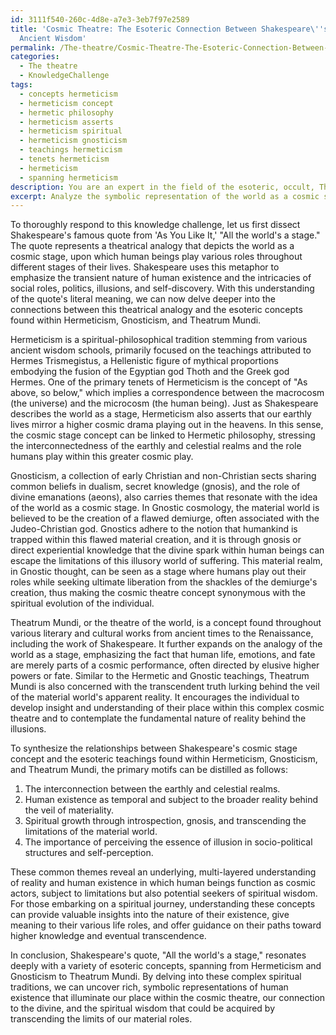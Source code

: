 ```yaml
---
id: 3111f540-260c-4d8e-a7e3-3eb7f97e2589
title: 'Cosmic Theatre: The Esoteric Connection Between Shakespeare\''s Quote and
  Ancient Wisdom'
permalink: /The-theatre/Cosmic-Theatre-The-Esoteric-Connection-Between-Shakespeares-Quote-and-Ancient-Wisdom/
categories:
  - The theatre
  - KnowledgeChallenge
tags:
  - concepts hermeticism
  - hermeticism concept
  - hermetic philosophy
  - hermeticism asserts
  - hermeticism spiritual
  - hermeticism gnosticism
  - teachings hermeticism
  - tenets hermeticism
  - hermeticism
  - spanning hermeticism
description: You are an expert in the field of the esoteric, occult, The theatre and Education. You are a writer of tests, challenges, books and deep knowledge on The theatre for initiates and students to gain deep insights and understanding from. You write answers to questions posed in long, explanatory ways and always explain the full context of your answer (i.e., related concepts, formulas, examples, or history), as well as the step-by-step thinking process you take to answer the challenges. Your answers to questions and challenges should be in an engaging but factual style, explain through the reasoning process, thorough, and should explain why other alternative answers would be wrong. Summarize the key themes, ideas, and conclusions at the end.
excerpt: Analyze the symbolic representation of the world as a cosmic stage in Shakespeare's quote "All the world's a stage" from As You Like It, and discuss how this theatrical analogy connects to esoteric concepts in Hermeticism, Gnosticism, and Theatrum Mundi; provide a comprehensive synthesis illuminating the common motifs that reveal an underlying, multi-layered understanding of reality and human existence, as well as the implications for the seekers of spiritual wisdom.
---
```

To thoroughly respond to this knowledge challenge, let us first dissect Shakespeare's famous quote from 'As You Like It,' "All the world's a stage." The quote represents a theatrical analogy that depicts the world as a cosmic stage, upon which human beings play various roles throughout different stages of their lives. Shakespeare uses this metaphor to emphasize the transient nature of human existence and the intricacies of social roles, politics, illusions, and self-discovery. With this understanding of the quote's literal meaning, we can now delve deeper into the connections between this theatrical analogy and the esoteric concepts found within Hermeticism, Gnosticism, and Theatrum Mundi.

Hermeticism is a spiritual-philosophical tradition stemming from various ancient wisdom schools, primarily focused on the teachings attributed to Hermes Trismegistus, a Hellenistic figure of mythical proportions embodying the fusion of the Egyptian god Thoth and the Greek god Hermes. One of the primary tenets of Hermeticism is the concept of "As above, so below," which implies a correspondence between the macrocosm (the universe) and the microcosm (the human being). Just as Shakespeare describes the world as a stage, Hermeticism also asserts that our earthly lives mirror a higher cosmic drama playing out in the heavens. In this sense, the cosmic stage concept can be linked to Hermetic philosophy, stressing the interconnectedness of the earthly and celestial realms and the role humans play within this greater cosmic play.

Gnosticism, a collection of early Christian and non-Christian sects sharing common beliefs in dualism, secret knowledge (gnosis), and the role of divine emanations (aeons), also carries themes that resonate with the idea of the world as a cosmic stage. In Gnostic cosmology, the material world is believed to be the creation of a flawed demiurge, often associated with the Judeo-Christian god. Gnostics adhere to the notion that humankind is trapped within this flawed material creation, and it is through gnosis or direct experiential knowledge that the divine spark within human beings can escape the limitations of this illusory world of suffering. This material realm, in Gnostic thought, can be seen as a stage where humans play out their roles while seeking ultimate liberation from the shackles of the demiurge's creation, thus making the cosmic theatre concept synonymous with the spiritual evolution of the individual.

Theatrum Mundi, or the theatre of the world, is a concept found throughout various literary and cultural works from ancient times to the Renaissance, including the work of Shakespeare. It further expands on the analogy of the world as a stage, emphasizing the fact that human life, emotions, and fate are merely parts of a cosmic performance, often directed by elusive higher powers or fate. Similar to the Hermetic and Gnostic teachings, Theatrum Mundi is also concerned with the transcendent truth lurking behind the veil of the material world's apparent reality. It encourages the individual to develop insight and understanding of their place within this complex cosmic theatre and to contemplate the fundamental nature of reality behind the illusions.

To synthesize the relationships between Shakespeare's cosmic stage concept and the esoteric teachings found within Hermeticism, Gnosticism, and Theatrum Mundi, the primary motifs can be distilled as follows:

1. The interconnection between the earthly and celestial realms.
2. Human existence as temporal and subject to the broader reality behind the veil of materiality.
3. Spiritual growth through introspection, gnosis, and transcending the limitations of the material world.
4. The importance of perceiving the essence of illusion in socio-political structures and self-perception.

These common themes reveal an underlying, multi-layered understanding of reality and human existence in which human beings function as cosmic actors, subject to limitations but also potential seekers of spiritual wisdom. For those embarking on a spiritual journey, understanding these concepts can provide valuable insights into the nature of their existence, give meaning to their various life roles, and offer guidance on their paths toward higher knowledge and eventual transcendence.

In conclusion, Shakespeare's quote, "All the world's a stage," resonates deeply with a variety of esoteric concepts, spanning from Hermeticism and Gnosticism to Theatrum Mundi. By delving into these complex spiritual traditions, we can uncover rich, symbolic representations of human existence that illuminate our place within the cosmic theatre, our connection to the divine, and the spiritual wisdom that could be acquired by transcending the limits of our material roles.
